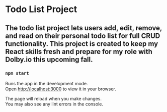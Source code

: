 # Todo List Project

## The todo list project lets users add, edit, remove, and read on their personal todo list for full CRUD functionality. This project is created to keep my React skills fresh and prepare for my role with Dolby.io this upcoming fall.

### `npm start`

Runs the app in the development mode.\
Open [http://localhost:3000](http://localhost:3000) to view it in your browser.

The page will reload when you make changes.\
You may also see any lint errors in the console.
